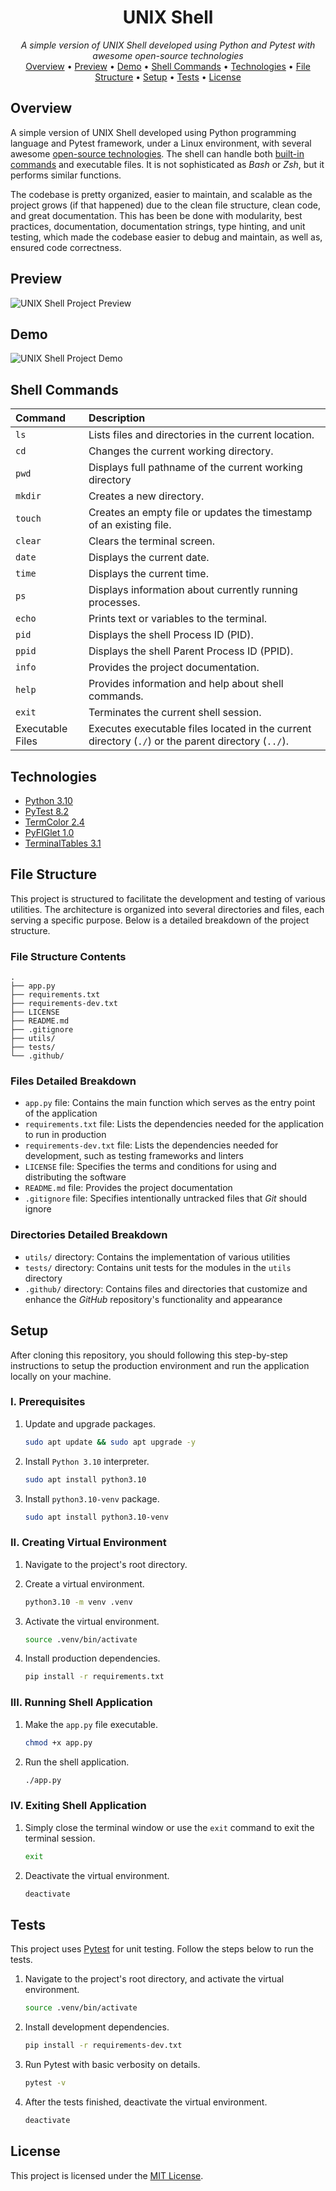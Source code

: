 <h1 align="center">UNIX Shell</h1>

<div align="center">

*A simple version of UNIX Shell developed using Python and Pytest with awesome open-source technologies*  
[Overview](#overview) • [Preview](#preview) • [Demo](#demo) • [Shell Commands](#shell-commands) • [Technologies](#technologies) • [File Structure](#file-structure) • [Setup](#setup) • [Tests](#tests) • [License](#license)

</div>

## Overview
A simple version of UNIX Shell developed using Python programming language and Pytest framework, under a Linux environment, with several awesome [open-source technologies](#technologies). The shell can handle both [built-in commands](#shell-commands) and executable files. It is not sophisticated as *Bash* or *Zsh*, but it performs similar functions.

The codebase is pretty organized, easier to maintain, and scalable as the project grows (if that happened) due to the clean file structure, clean code, and great documentation. This has been be done with modularity, best practices, documentation, documentation strings, type hinting, and unit testing, which made the codebase easier to debug and maintain, as well as, ensured code correctness.

## Preview
![UNIX Shell Project Preview](./.github/assets/preview-1.png)

## Demo
![UNIX Shell Project Demo](./.github/assets/demo.gif)

## Shell Commands
| Command | Description |
| :- | :- |
| `ls` | Lists files and directories in the current location. |
| `cd` | Changes the current working directory. |
| `pwd` | Displays full pathname of the current working directory |
| `mkdir` | Creates a new directory. |
| `touch` | Creates an empty file or updates the timestamp of an existing file. |
| `clear` | Clears the terminal screen. |
| `date` | Displays the current date. |
| `time` | Displays the current time. |
| `ps` | Displays information about currently running processes. |
| `echo` | Prints text or variables to the terminal. |
| `pid` | Displays the shell Process ID (PID). |
| `ppid` | Displays the shell Parent Process ID (PPID). |
| `info` | Provides the project documentation. |
| `help` | Provides information and help about shell commands. |
| `exit` | Terminates the current shell session. |
| Executable Files | Executes executable files located in the current directory (`./`) or the parent directory (`../`). |
<!-- information of commands and their description are sourced from `/utils/help.py` file manually -->

## Technologies
- [Python 3.10](https://github.com/python/cpython)
- [PyTest 8.2](https://github.com/pytest-dev/pytest)
- [TermColor 2.4](https://github.com/termcolor/termcolor)
- [PyFIGlet 1.0](https://github.com/pwaller/pyfiglet)
- [TerminalTables 3.1](https://github.com/matthewdeanmartin/terminaltables)

## File Structure
This project is structured to facilitate the development and testing of various utilities. The architecture is organized into several directories and files, each serving a specific purpose. Below is a detailed breakdown of the project structure.

### File Structure Contents
```tree
.
├── app.py
├── requirements.txt
├── requirements-dev.txt
├── LICENSE
├── README.md
├── .gitignore
├── utils/
├── tests/
└── .github/
```

### Files Detailed Breakdown
- `app.py` file: Contains the main function which serves as the entry point of the application
- `requirements.txt` file: Lists the dependencies needed for the application to run in production
- `requirements-dev.txt` file: Lists the dependencies needed for development, such as testing frameworks and linters
- `LICENSE` file: Specifies the terms and conditions for using and distributing the software
- `README.md` file: Provides the project documentation
- `.gitignore` file: Specifies intentionally untracked files that *Git* should ignore

### Directories Detailed Breakdown
- `utils/` directory: Contains the implementation of various utilities
- `tests/` directory: Contains unit tests for the modules in the `utils` directory
- `.github/` directory: Contains files and directories that customize and enhance the *GitHub* repository's functionality and appearance

## Setup
After cloning this repository, you should following this step-by-step instructions to setup the production environment and run the application locally on your machine.

### I. Prerequisites
1. Update and upgrade packages.
    ```sh
    sudo apt update && sudo apt upgrade -y
    ```

1. Install `Python 3.10` interpreter.
    ```sh
    sudo apt install python3.10
    ```

1. Install `python3.10-venv` package.
    ```sh
    sudo apt install python3.10-venv
    ```

### II. Creating Virtual Environment
1. Navigate to the project's root directory.

1. Create a virtual environment.
    ```sh
    python3.10 -m venv .venv
    ```

1. Activate the virtual environment.
    ```sh
    source .venv/bin/activate
    ```

1. Install production dependencies.
    ```sh
    pip install -r requirements.txt
    ```

### III. Running Shell Application
1. Make the `app.py` file executable.
    ```sh
    chmod +x app.py
    ```

1. Run the shell application.
    ```sh
    ./app.py
    ```

### IV. Exiting Shell Application
1. Simply close the terminal window or use the `exit` command to exit the terminal session.
    ```sh
    exit
    ```

1. Deactivate the virtual environment.
    ```sh
    deactivate
    ```

## Tests
This project uses [Pytest](https://github.com/pytest-dev/pytest) for unit testing. Follow the steps below to run the tests.

1. Navigate to the project's root directory, and activate the virtual environment.
    ```sh
    source .venv/bin/activate
    ```

1. Install development dependencies.
    ```sh
    pip install -r requirements-dev.txt
    ```

1. Run Pytest with basic verbosity on details.
    ```sh
    pytest -v
    ```

1. After the tests finished, deactivate the virtual environment.
    ```sh
    deactivate
    ```

## License
This project is licensed under the [MIT License](./LICENSE).